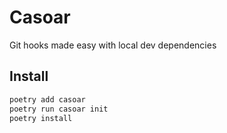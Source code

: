 # Casoar

Git hooks made easy with local dev dependencies

## Install

```bash
poetry add casoar
poetry run casoar init
poetry install
```
